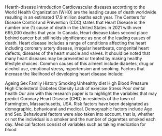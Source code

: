 Hearth-disease
Introduction Cardiovascular diseases according to the World Health Organization (WHO) are the leading cause of death worldwide resulting in an estimated 17.9 million deaths each year. The Centers for Disease Control and Prevention (CDC) states that Heart Disease is the number one (1) cause of death in the United States in 2021 with over 695,000 deaths that year. In Canada, Heart disease takes second place behind cancer but still holds significance as one of the leading causes of death. Heart disease includes a range of conditions affecting the heart including coronary artery disease, irregular heartbeats, congenital heart defects, diseases of the heart muscle and valves. It should be noted that many heart diseases may be prevented or treated by making healthy lifestyle choices. Common causes of this ailment include diabetes, drug or alcohol use, emotional stress, hypertension and smoking. Factors that increase the likelihood of developing heart disease include:

Ageing
Sex
Family History
Smoking
Unhealthy diet
High Blood Pressure
High Cholesterol
Diabetes
Obesity
Lack of exercise
Stress
Poor dental health Our aim with this research paper is to highlight the variables that may predict Coronary Heart Disease (CHD) in residents of the town of Farmington, Massachusetts, USA. Risk factors have been designated as demographic, behavioural and medical. Demographic factors include Age and Sex. Behavioural factors were also taken into account, that is, whether or not the individual is a smoker and the number of cigarettes smoked each day. Medical factors consist of variables such as taking medication for blood
